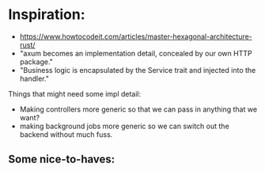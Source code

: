 

# Inspiration:

- https://www.howtocodeit.com/articles/master-hexagonal-architecture-rust/
 - "axum becomes an implementation detail, concealed by our own HTTP package."
 - "Business logic is encapsulated by the Service trait and injected into the handler."



Things that might need some impl detail:
 - Making controllers more generic so that we can pass in anything that we want?
 - making background jobs more generic so we can switch out the backend without much fuss.





Some nice-to-haves:
 - 
